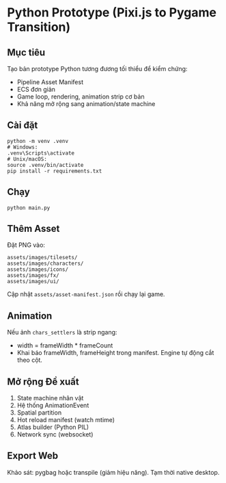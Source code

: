 # Python Prototype (Pixi.js to Pygame Transition)

## Mục tiêu
Tạo bản prototype Python tương đương tối thiểu để kiểm chứng:
- Pipeline Asset Manifest
- ECS đơn giản
- Game loop, rendering, animation strip cơ bản
- Khả năng mở rộng sang animation/state machine

## Cài đặt
```
python -m venv .venv
# Windows:
.venv\Scripts\activate
# Unix/macOS:
source .venv/bin/activate
pip install -r requirements.txt
```

## Chạy
```
python main.py
```

## Thêm Asset
Đặt PNG vào:
```
assets/images/tilesets/
assets/images/characters/
assets/images/icons/
assets/images/fx/
assets/images/ui/
```
Cập nhật `assets/asset-manifest.json` rồi chạy lại game.

## Animation
Nếu ảnh `chars_settlers` là strip ngang:
- width = frameWidth * frameCount
- Khai báo frameWidth, frameHeight trong manifest.
Engine tự động cắt theo cột.

## Mở rộng Đề xuất
1. State machine nhân vật
2. Hệ thống AnimationEvent
3. Spatial partition
4. Hot reload manifest (watch mtime)
5. Atlas builder (Python PIL)
6. Network sync (websocket)

## Export Web
Khảo sát: pygbag hoặc transpile (giảm hiệu năng). Tạm thời native desktop.

